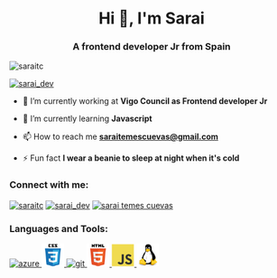 <h1 align="center">Hi 👋, I'm Sarai</h1>
<h3 align="center">A frontend developer Jr from Spain</h3>

<p align="left"> <img src="https://komarev.com/ghpvc/?username=saraitc&label=Profile%20views&color=0e75b6&style=flat" alt="saraitc" /> </p>

<p align="left"> <a href="https://twitter.com/sarai_dev" target="blank"><img src="https://img.shields.io/twitter/follow/sarai_dev?logo=twitter&style=for-the-badge" alt="sarai_dev" /></a> </p>

- 🔭 I’m currently working at **Vigo Council as Frontend developer Jr**

- 🌱 I’m currently learning **Javascript**

- 📫 How to reach me **saraitemescuevas@gmail.com**

- ⚡ Fun fact **I wear a beanie to sleep at night when it's cold**

<h3 align="left">Connect with me:</h3>
<p align="left">
<a href="https://codepen.io/saraitc" target="blank"><img align="center" src="https://raw.githubusercontent.com/rahuldkjain/github-profile-readme-generator/master/src/images/icons/Social/codepen.svg" alt="saraitc" height="30" width="40" /></a>
<a href="https://twitter.com/sarai_dev" target="blank"><img align="center" src="https://raw.githubusercontent.com/rahuldkjain/github-profile-readme-generator/master/src/images/icons/Social/twitter.svg" alt="sarai_dev" height="30" width="40" /></a>
<a href="https://linkedin.com/in/sarai temes cuevas" target="blank"><img align="center" src="https://raw.githubusercontent.com/rahuldkjain/github-profile-readme-generator/master/src/images/icons/Social/linked-in-alt.svg" alt="sarai temes cuevas" height="30" width="40" /></a>
</p>

<h3 align="left">Languages and Tools:</h3>
<p align="left"> <a href="https://azure.microsoft.com/en-in/" target="_blank" rel="noreferrer"> <img src="https://www.vectorlogo.zone/logos/microsoft_azure/microsoft_azure-icon.svg" alt="azure" width="40" height="40"/> </a> <a href="https://www.w3schools.com/css/" target="_blank" rel="noreferrer"> <img src="https://raw.githubusercontent.com/devicons/devicon/master/icons/css3/css3-original-wordmark.svg" alt="css3" width="40" height="40"/> </a> <a href="https://git-scm.com/" target="_blank" rel="noreferrer"> <img src="https://www.vectorlogo.zone/logos/git-scm/git-scm-icon.svg" alt="git" width="40" height="40"/> </a> <a href="https://www.w3.org/html/" target="_blank" rel="noreferrer"> <img src="https://raw.githubusercontent.com/devicons/devicon/master/icons/html5/html5-original-wordmark.svg" alt="html5" width="40" height="40"/> </a> <a href="https://developer.mozilla.org/en-US/docs/Web/JavaScript" target="_blank" rel="noreferrer"> <img src="https://raw.githubusercontent.com/devicons/devicon/master/icons/javascript/javascript-original.svg" alt="javascript" width="40" height="40"/> </a> <a href="https://www.linux.org/" target="_blank" rel="noreferrer"> <img src="https://raw.githubusercontent.com/devicons/devicon/master/icons/linux/linux-original.svg" alt="linux" width="40" height="40"/> </a> </p>


